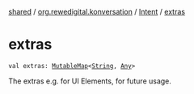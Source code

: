 [shared](../../index.md) / [org.rewedigital.konversation](../index.md) / [Intent](index.md) / [extras](./extras.md)

# extras

`val extras: `[`MutableMap`](https://kotlinlang.org/api/latest/jvm/stdlib/kotlin.collections/-mutable-map/index.html)`<`[`String`](https://kotlinlang.org/api/latest/jvm/stdlib/kotlin/-string/index.html)`, `[`Any`](https://kotlinlang.org/api/latest/jvm/stdlib/kotlin/-any/index.html)`>`

The extras e.g. for UI Elements, for future usage.

